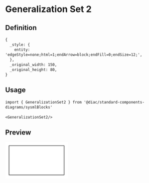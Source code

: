 # Generalization Set 2

## Definition

```
{
  _style: { 
    entity: 'edgeStyle=none;html=1;endArrow=block;endFill=0;endSize=12;',
  },
  _original_width: 150,
  _original_height: 80,
}
```

## Usage

```
import { GeneralizationSet2 } from '@diac/standard-components-diagrams/sysmlBlocks'

<GeneralizationSet2/>
```

## Preview

<img src="./generalization-set-2.png" width="200"/>
